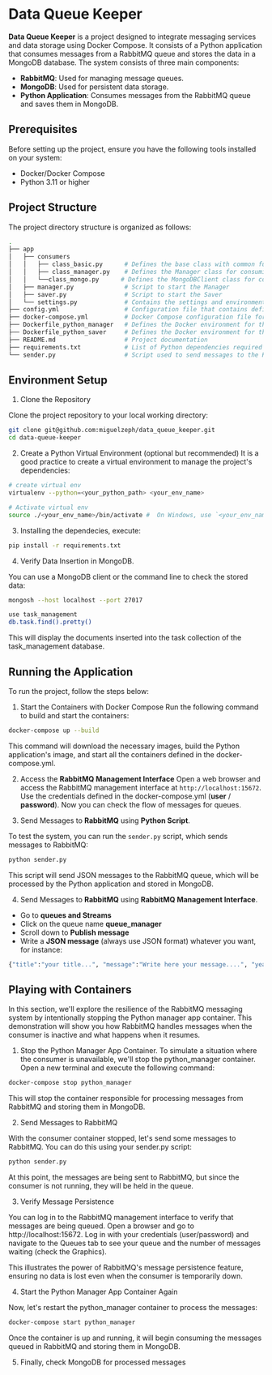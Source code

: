 # Data Queue Keeper

**Data Queue Keeper** is a project designed to integrate messaging services and data storage using Docker Compose. It consists of a Python application that consumes messages from a RabbitMQ queue and stores the data in a MongoDB database. The system consists of three main components:

- **RabbitMQ**: Used for managing message queues.
- **MongoDB**: Used for persistent data storage.
- **Python Application**: Consumes messages from the RabbitMQ queue and saves them in MongoDB.

## Prerequisites
Before setting up the project, ensure you have the following tools installed on your system:

- Docker/Docker Compose
- Python 3.11 or higher

## Project Structure
The project directory structure is organized as follows:
```bash
.
├── app
│   ├── consumers
│   │   ├── class_basic.py      # Defines the base class with common functionalities for data consumers
│   │   ├── class_manager.py    # Defines the Manager class for consuming messages from RabbitMQ and processing them
│   │   └──class_mongo.py      # Defines the MongoDBClient class for connecting to and storing data in MongoDB
│   ├── manager.py              # Script to start the Manager
│   ├── saver.py                # Script to start the Saver
│   └── settings.py             # Contains the settings and environment variables for the application
├── config.yml                  # Configuration file that contains definitions for RabbitMQ, MongoDB, and logger
├── docker-compose.yml          # Docker Compose configuration file for orchestrating the containers
├── Dockerfile_python_manager   # Defines the Docker environment for the Python Manager application
├── Dockerfile_python_saver     # Defines the Docker environment for the Python Saver application
├── README.md                   # Project documentation
├── requirements.txt            # List of Python dependencies required for the project
└── sender.py                   # Script used to send messages to the RabbitMQ queue for testing purposes
```

## Environment Setup

1. Clone the Repository

Clone the project repository to your local working directory:

```bash
git clone git@github.com:miguelzeph/data_queue_keeper.git
cd data-queue-keeper
```

2. Create a Python Virtual Environment (optional but recommended)
It is a good practice to create a virtual environment to manage the project's dependencies:

```bash
# create virtual env
virtualenv --python=<your_python_path> <your_env_name>

# Activate virtual env
source ./<your_env_name>/bin/activate #  On Windows, use `<your_env_name>\Scripts\activate`
```

3. Installing the dependecies, execute:
```bash
pip install -r requirements.txt
```

4. Verify Data Insertion in MongoDB.

You can use a MongoDB client or the command line to check the stored data:

```bash
mongosh --host localhost --port 27017

use task_management
db.task.find().pretty()
```

This will display the documents inserted into the task collection of the task_management database.


## Running the Application

To run the project, follow the steps below:

1. Start the Containers with Docker Compose
Run the following command to build and start the containers:

```bash
docker-compose up --build
```

This command will download the necessary images, build the Python application's image, and start all the containers defined in the docker-compose.yml.

2. Access the **RabbitMQ Management Interface**
Open a web browser and access the RabbitMQ management interface at `http://localhost:15672`. Use the credentials defined in the docker-compose.yml (**user** / **password**). Now you can check the flow of messages for queues.

3. Send Messages to **RabbitMQ** using **Python Script**.

To test the system, you can run the `sender.py` script, which sends messages to RabbitMQ:

```bash
python sender.py
```
This script will send JSON messages to the RabbitMQ queue, which will be processed by the Python application and stored in MongoDB.

4. Send Messages to **RabbitMQ** using **RabbitMQ Management Interface**.

- Go to **queues and Streams**
- Click on the queue name **queue_manager**
- Scroll down to **Publish message**
- Write a **JSON message** (always use JSON format) whatever you want, for instance:
```python
{"title":"your title...", "message":"Write here your message....", "year":2024}
```

## Playing with Containers

In this section, we'll explore the resilience of the RabbitMQ messaging system by intentionally stopping the Python manager app container. This demonstration will show you how RabbitMQ handles messages when the consumer is inactive and what happens when it resumes.

1. Stop the Python Manager App Container. To simulate a situation where the consumer is unavailable, we'll stop the python_manager container. Open a new terminal and execute the following command:

```bash
docker-compose stop python_manager
```
This will stop the container responsible for processing messages from RabbitMQ and storing them in MongoDB.

2. Send Messages to RabbitMQ

With the consumer container stopped, let's send some messages to RabbitMQ. You can do this using your sender.py script:

```bash
python sender.py
```

At this point, the messages are being sent to RabbitMQ, but since the consumer is not running, they will be held in the queue.

3. Verify Message Persistence

You can log in to the RabbitMQ management interface to verify that messages are being queued. Open a browser and go to http://localhost:15672. Log in with your credentials (user/password) and navigate to the Queues tab to see your queue and the number of messages waiting (check the Graphics).

This illustrates the power of RabbitMQ's message persistence feature, ensuring no data is lost even when the consumer is temporarily down.

4. Start the Python Manager App Container Again

Now, let's restart the python_manager container to process the messages:

```bash
docker-compose start python_manager
```

Once the container is up and running, it will begin consuming the messages queued in RabbitMQ and storing them in MongoDB.

5. Finally, check MongoDB for processed messages
